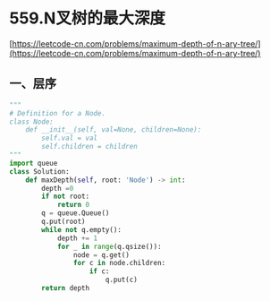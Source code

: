 # 559.N叉树的最大深度

[https://leetcode-cn.com/problems/maximum-depth-of-n-ary-tree/](https://leetcode-cn.com/problems/maximum-depth-of-n-ary-tree/)

## 一、层序

```python
"""
# Definition for a Node.
class Node:
    def __init__(self, val=None, children=None):
        self.val = val
        self.children = children
"""
import queue
class Solution:
    def maxDepth(self, root: 'Node') -> int:
        depth =0
        if not root:
            return 0
        q = queue.Queue()
        q.put(root)
        while not q.empty():
            depth += 1
            for _ in range(q.qsize()):
                node = q.get()
                for c in node.children:
                    if c:
                        q.put(c)
        return depth
```


